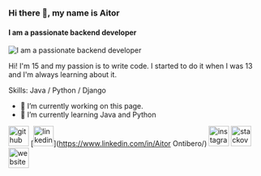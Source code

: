 ### Hi there 👋, my name is Aitor
#### I am a passionate backend developer
![I am a passionate backend developer](https://arturssmirnovs.github.io/github-profile-readme-generator/images/banner.png)

Hi! I'm 15 and my passion is to write code. I started to do it when I was 13 and I'm always learning about it.

Skills: Java / Python / Django

- 🔭 I’m currently working on this page. 
- 🌱 I’m currently learning Java and Python 


[<img src='https://cdn.jsdelivr.net/npm/simple-icons@3.0.1/icons/github.svg' alt='github' height='40'>](https://github.com/aitortxu20)  [<img src='https://cdn.jsdelivr.net/npm/simple-icons@3.0.1/icons/linkedin.svg' alt='linkedin' height='40'>](https://www.linkedin.com/in/Aitor Ontibero/)  [<img src='https://cdn.jsdelivr.net/npm/simple-icons@3.0.1/icons/instagram.svg' alt='instagram' height='40'>](https://www.instagram.com/aitortxu_pk/)  [<img src='https://cdn.jsdelivr.net/npm/simple-icons@3.0.1/icons/stackoverflow.svg' alt='stackoverflow' height='40'>](https://stackoverflow.com/users/283156)  [<img src='https://cdn.jsdelivr.net/npm/simple-icons@3.0.1/icons/icloud.svg' alt='website' height='40'>](comparame-esta.herokuapp.com/home/)  


